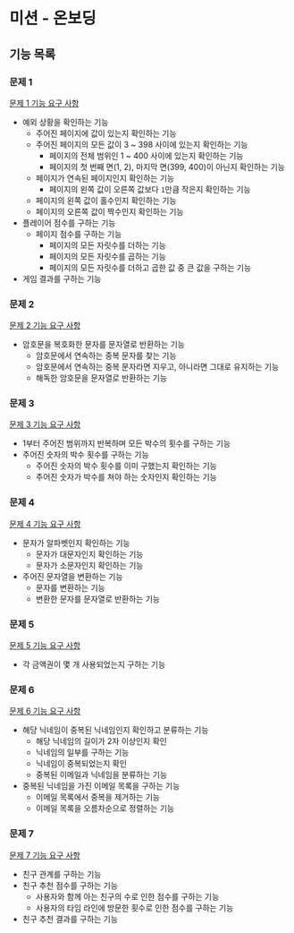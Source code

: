 # 미션 - 온보딩

## 기능 목록

### 문제 1

[문제 1 기능 요구 사항](./docs/PROBLEM1.md)

- 예외 상황을 확인하는 기능
    - 주어진 페이지에 값이 있는지 확인하는 기능
    - 주어진 페이지의 모든 값이 3 ~ 398 사이에 있는지 확인하는 기능
      - 페이지의 전체 범위인 1 ~ 400 사이에 있는지 확인하는 기능
      - 페이지의 첫 번째 면(1, 2), 마지막 면(399, 400)이 아닌지 확인하는 기능
    - 페이지가 연속된 페이지인지 확인하는 기능
      - 페이지의 왼쪽 값이 오른쪽 값보다 `1`만큼 작은지 확인하는 기능
    - 페이지의 왼쪽 값이 홀수인지 확인하는 기능
    - 페이지의 오른쪽 값이 짝수인지 확인하는 기능
- 플레이어 점수를 구하는 기능
  - 페이지 점수를 구하는 기능
    - 페이지의 모든 자릿수를 더하는 기능
    - 페이지의 모든 자릿수를 곱하는 기능
    - 페이지의 모든 자릿수를 더하고 곱한 값 중 큰 값을 구하는 기능
- 게임 결과를 구하는 기능

### 문제 2

[문제 2 기능 요구 사항](./docs/PROBLEM2.md)

- 암호문을 복호화한 문자를 문자열로 반환하는 기능
    - 암호문에서 연속하는 중복 문자를 찾는 기능
    - 암호문에서 연속하는 중복 문자라면 지우고, 아니라면 그대로 유지하는 기능
    - 해독한 암호문을 문자열로 반환하는 기능

### 문제 3

[문제 3 기능 요구 사항](./docs/PROBLEM3.md)

- 1부터 주어진 범위까지 반복하며 모든 박수의 횟수를 구하는 기능
- 주어진 숫자의 박수 횟수를 구하는 기능
  - 주어진 숫자의 박수 횟수를 이미 구했는지 확인하는 기능
  - 주어진 숫자가 박수를 쳐야 하는 숫자인지 확인하는 기능

### 문제 4

[문제 4 기능 요구 사항](./docs/PROBLEM4.md)

- 문자가 알파벳인지 확인하는 기능
  - 문자가 대문자인지 확인하는 기능
  - 문자가 소문자인지 확인하는 기능
- 주어진 문자열을 변환하는 기능
  - 문자를 변환하는 기능
  - 변환한 문자를 문자열로 반환하는 기능

### 문제 5

[문제 5 기능 요구 사항](./docs/PROBLEM5.md)

- 각 금액권이 몇 개 사용되었는지 구하는 기능

### 문제 6

[문제 6 기능 요구 사항](./docs/PROBLEM6.md)

- 해당 닉네임이 중복된 닉네임인지 확인하고 분류하는 기능
  - 해당 닉네임의 길이가 2자 이상인지 확인
  - 닉네임의 일부를 구하는 기능
  - 닉네임이 중복되었는지 확인
  - 중복된 이메일과 닉네임을 분류하는 기능
- 중복된 닉네임을 가진 이메일 목록을 구하는 기능
  - 이메일 목록에서 중복을 제거하는 기능
  - 이메일 목록을 오름차순으로 정렬하는 기능

### 문제 7

[문제 7 기능 요구 사항](./docs/PROBLEM7.md)

- 친구 관계를 구하는 기능
- 친구 추천 점수를 구하는 기능
  - 사용자와 함께 아는 친구의 수로 인한 점수를 구하는 기능
  - 사용자의 타임 라인에 방문한 횟수로 인한 점수를 구하는 기능
- 친구 추천 결과를 구하는 기능